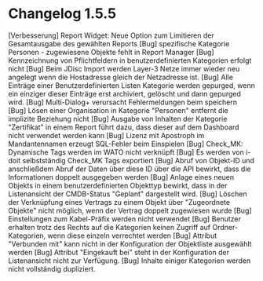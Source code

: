 # Changelog 1.5.5

[Verbesserung]  Report Widget: Neue Option zum Limitieren der Gesamtausgabe des gewählten Reports
[Bug]           spezifische Kategorie Personen - zugewiesene Objekte fehlt in Report Manager
[Bug]           Kennzeichnung von Pflichtfeldern in benutzerdefinierten Kategorien erfolgt nicht
[Bug]           Beim JDisc Import werden Layer-3 Netze immer wieder neu angelegt wenn die Hostadresse gleich der Netzadresse ist.
[Bug]           Alle Einträge einer Benutzerdefinierten Listen Kategorie werden gepurged, wenn ein einziger dieser Einträge erst archiviert, gelöscht und dann gepurged wird.
[Bug]           Multi-Dialog+ verursacht Fehlermeldungen beim speichern
[Bug]           Lösen einer Organisation in Kategorie "Personen" entfernt die implizite Beziehung nicht
[Bug]           Ausgabe von Inhalten der Kategorie "Zertifikat" in einem Report führt dazu, dass dieser auf dem Dashboard nicht verwendet werden kann
[Bug]           Lizenz mit Apostroph im Mandantennamen erzeugt SQL-Fehler beim Einspielen
[Bug]           Check_MK: Dynamische Tags werden im WATO nicht verknüpft
[Bug]           Es werden von i-doit selbstständig Check_MK Tags exportiert
[Bug]           Abruf von Objekt-ID und anschließdem Abruf der Daten über diese ID über die API bewirkt, dass die Informationen doppelt ausgegeben werden
[Bug]           Anlage eines neuen Objekts in einem benutzerdefinierten Objekttyp bewirkt, dass in der Listenansicht der CMDB-Status "Geplant" dargestellt wird.
[Bug]           Löschen der Verknüpfung eines Vertrags zu einem Objekt über "Zugeordnete Objekte" nicht möglich, wenn der Vertrag doppelt zugewiesen wurde
[Bug]           Einstellungen zum Kabel-Präfix werden nicht verwendet
[Bug]           Benutzer erhalten trotz des Rechts auf die Kategorien keinen Zugriff auf Ordner-Kategorien, wenn diese einzeln verrechtet werden
[Bug]           Attribut "Verbunden mit" kann nicht in der Konfiguration der Objektliste ausgewählt werden
[Bug]           Attribut "Eingekauft bei" steht in der Konfiguration der Listenansicht nicht zur Verfügung.
[Bug]           Inhalte einiger Kategorien werden nicht vollständig dupliziert.
